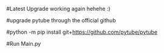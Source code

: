 #Latest Upgrade working again hehehe :)

#upgrade pytube through the official github

#python -m pip install git+https://github.com/pytube/pytube

#Run Main.py

